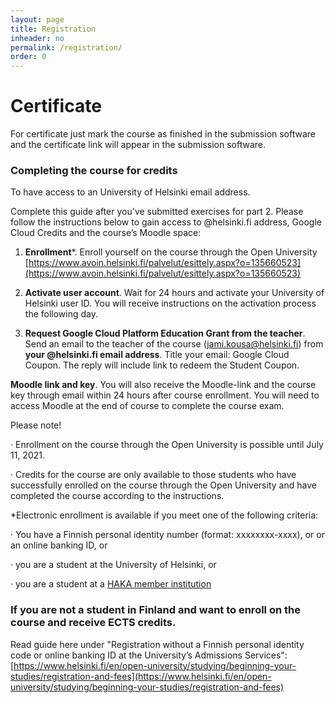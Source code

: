 ```yaml
---
layout: page
title: Registration
inheader: no
permalink: /registration/
order: 0
---
```


# Certificate #

For certificate just mark the course as finished in the submission software and the certificate link will appear in the submission software.

### Completing the course for credits ###

To have access to an University of Helsinki email address.

Complete this guide after you've submitted exercises for part 2. Please follow the instructions below to gain access to @helsinki.fi address, Google Cloud Credits and the course’s Moodle space:

1. **Enrollment***. Enroll yourself on the course through the Open University [https://www.avoin.helsinki.fi/palvelut/esittely.aspx?o=135660523](https://www.avoin.helsinki.fi/palvelut/esittely.aspx?o=135660523)

2. **Activate user account**. Wait for 24 hours and activate your University of Helsinki user ID. You will receive instructions on the activation process the following day.

3. **Request Google Cloud Platform Education Grant from the teacher**. Send an email to the teacher of the course (jami.kousa@helsinki.fi) from **your @helsinki.fi email address**. Title your email: Google Cloud Coupon. The reply will include link to redeem the Student Coupon.

**Moodle link and key**. You will also receive the Moodle-link and the course key through email within 24 hours after course enrollment. You will need to access Moodle at the end of course to complete the course exam.

Please note!

· Enrollment on the course through the Open University is possible until July 11, 2021.

· Credits for the course are only available to those students who have successfully enrolled on the course through the Open University and have completed the course according to the instructions.

*Electronic enrollment is available if you meet one of the following criteria:

· You have a Finnish personal identity number (format: xxxxxxxx-xxxx), or or an online banking ID, or

· you are a student at the University of Helsinki, or 

· you are a student at a [HAKA member institution](https://wiki.eduuni.fi/display/CSCHAKA/Members+and+partners)

### If you are not a student in Finland and want to enroll on the course and receive ECTS credits. ###

Read guide here under "Re­gis­tra­tion without a Finnish per­sonal identity code or on­line bank­ing ID at the Uni­versity’s Ad­mis­sions Services": [https://www.helsinki.fi/en/open-university/studying/beginning-your-studies/registration-and-fees](https://www.helsinki.fi/en/open-university/studying/beginning-your-studies/registration-and-fees)

